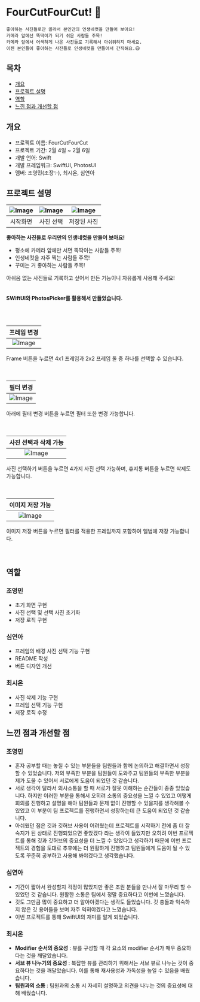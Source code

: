 # FourCutFourCut! 📸

    좋아하는 사진들로만 골라서 본인만의 인생네컷을 만들어 보아요!
    카메라 앞에선 뚝딱이가 되기 쉬운 사람들 주목!
    카메라 앞에서 어색하게 나온 사진들로 기록해서 아쉬워하지 마세요.
    이젠 본인들이 좋아하는 사진들로 인생네컷을 만들어서 간직해요.😃

## 목차

- [개요](#개요)
- [프로젝트 설명](#프로젝트-설명)
- [역할](#역할)
- [느낀 점과 개선할 점](#느낀-점과-개선할-점)

## 개요

- 프로젝트 이름: FourCutFourCut
- 프로젝트 기간: 2월 4일 ~ 2월 6일
- 개발 언어: Swift
- 개발 프레임워크: SwiftUI, PhotosUI
- 멤버: 조영민(조장✨), 최시온, 심연아

## 프로젝트 설명

| ![Image](https://github.com/user-attachments/assets/431aa614-ef0e-4c51-ad66-88a05111685c) | ![Image](https://github.com/user-attachments/assets/84ce0970-94d1-499e-8ad1-d4d5fa5b76f0) | ![Image](https://github.com/user-attachments/assets/e59a0249-1cfa-4060-9349-a1cd6060ff6c) |
| :---------------------------------------------------------------------------------------: | :---------------------------------------------------------------------------------------: | :---------------------------------------------------------------------------------------: |
|                                         시작화면                                          |                                         사진 선택                                         |                                        저장된 사진                                        |

**좋아하는 사진들로 우리만의 인생네컷을 만들어 보아요!**

- 평소에 카메라 앞에만 서면 뚝딱이는 사람들 주목!
- 인생네컷을 자주 찍는 사람들 주목!
- 꾸미는 거 좋아하는 사람들 주목!

아쉬움 없는 사진들로 기록하고 싶어서 만든 기능이니 자유롭게 사용해 주세요!
<br/> <br/> <br/>
**SWiftUI와 PhotosPicker를 활용해서 만들었습니다.**

<br/> <br/>

|                                        프레임 변경                                        |
| :---------------------------------------------------------------------------------------: |
| ![Image](https://github.com/user-attachments/assets/35bb7825-2de5-4bc7-8a57-bc6e4c7a6756) |

Frame 버튼을 누르면 4x1 프레임과 2x2 프레임 둘 중 하나를 선택할 수 있습니다.
<br/> <br/><br/> 

|                                         필터 변경                                         |
| :---------------------------------------------------------------------------------------: |
| ![Image](https://github.com/user-attachments/assets/e5b6bb10-d41b-4bd9-98ca-81b8663c9030) |

아래에 필터 변경 버튼을 누르면 필터 또한 변경 가능합니다.
<br/> <br/><br/> 

|                                   사진 선택과 삭제 가능                                   |
| :---------------------------------------------------------------------------------------: |
| ![Image](https://github.com/user-attachments/assets/16a402b7-0322-4b3b-9b15-aa1e28575e60) |

사진 선택하기 버튼을 누르면 4가지 사진 선택 가능하며, 휴지통 버튼을 누르면 삭제도 가능합니다.
<br/> <br/><br/> 

|                                     이미지 저장 가능                                      |
| :---------------------------------------------------------------------------------------: |
| ![Image](https://github.com/user-attachments/assets/c84a611d-9a17-4e9b-bfb5-3f6bd3415ad6) |

이미지 저장 버튼을 누르면 필터를 적용한 프레임까지 포함하여 앨범에 저장 가능합니다.
<br/> <br/><br/> 

## 역할

### 조영민

- 초기 화면 구현
- 사진 선택 및 선택 사진 초기화
- 저장 로직 구현

### 심연아

- 프레임의 배경 사진 선택 기능 구현
- README 작성
- 버튼 디자인 개선

### 최시온

- 사진 삭제 기능 구현
- 프레임 선택 기능 구현
- 저장 로직 수정

## 느낀 점과 개선할 점

### 조영민

- 혼자 공부할 때는 놓칠 수 있는 부분들을 팀원들과 함께 논의하고 해결하면서 성장할 수 있었습니다. 저의 부족한 부분을 팀원들이 도와주고 팀원들의 부족한 부분을 제가 도울 수 있어서 서로에게 도움이 되었던 것 같습니다.
- 서로 생각이 달라서 의사소통을 할 때 서로가 잘못 이해하는 순간들이 종종 있었습니다. 하지만 이러한 부분을 통해서 오히려 소통의 중요성을 느낄 수 있었고 어떻게 회의를 진행하고 설명을 해야 팀원들과 문제 없이 진행할 수 있을지를 생각해볼 수 있었고 이 부분이 팀 프로젝트를 진행하면서 성장하는데 큰 도움이 되었던 것 같습니다. 
- 아쉬웠던 점은 깃과 깃허브 사용이 어려웠는데 프로젝트를 시작하기 전에 좀 더 잘 숙지가 된 상태로 진행되었으면 좋았겠다 라는 생각이 들었지만 오히려 이번 프로젝트를 통해 깃과 깃허브의 중요성을 더 느낄 수 있었다고 생각하기 때문에 이번 프로젝트의 경험을 토대로 추후에는 더 원활하게 진행하고 팀원들에게 도움이 될 수 있도록 꾸준히 공부하고 사용해 봐야겠다고 생각했습니다.

### 심연아

- 기간이 짧아서 완성할지 걱정이 많았지만 좋은 조원 분들을 만나서 잘 마무리 할 수 있었던 것 같습니다. 원활한 소통은 팀에서 정말 중요하다고 이번에 느꼈습니다.
- 깃도 그만큼 많이 중요하고 더 알아야겠다는 생각도 들었습니다. 깃 충돌과 익숙하지 않은 깃 용어들을 보며 자주 익혀야겠다고 느꼈습니다.
- 이번 프로젝트를 통해 SwiftUI의 재미를 알게 되었습니다.

### 최시온

- **Modifier 순서의 중요성** : 뷰를 구성할 때 각 요소의 modifier 순서가 매우 중요하다는 것을 깨달았습니다.
- **서브 뷰 나누기의 중요성** : 복잡한 뷰를 관리하기 위해서는 서브 뷰로 나누는 것이 중요하다는 것을 깨달았습니다. 이를 통해 재사용성과 가독성을 높일 수 있음을 배웠습니다.
- **팀원과의 소통** : 팀원과의 소통 시 자세히 설명하고 의견을 나누는 것의 중요성에 대해 배웠습니다.
